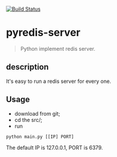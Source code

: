 [![Build Status](https://www.travis-ci.org/billy0920/pyredis-server.svg?branch=master)](https://www.travis-ci.org/billy0920/pyredis-server)
# pyredis-server
> Python implement redis server.

## description
It's easy to run a redis server for every one.

## Usage
+ download from git;
+ cd the src/;
+ run
```bat
python main.py [[IP] PORT]
```
The default IP is 127.0.0.1, PORT is 6379.


